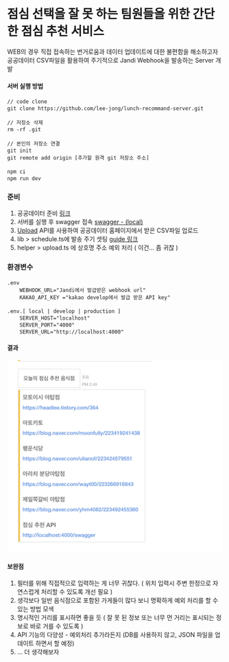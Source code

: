 # 점심 선택을 잘 못 하는 팀원들을 위한 간단한 점심 추천 서비스

WEB의 경우 직접 접속하는 번거로움과 데이터 업데이트에 대한 불편함을 해소하고자 공공데이터 CSV파일을 활용하여 주기적으로 Jandi Webhook을 발송하는 Server 개발

#### 서버 실행 방법

```
// code clone
git clone https://github.com/lee-jong/lunch-recommand-server.git

// 저장소 삭제
rm -rf .git

// 본인의 저장소 연결
git init
git remote add origin [추가할 원격 git 저장소 주소]

npm ci
npm run dev
```

### 준비

1. 공공데이터 준비 [링크](https://www.data.go.kr/data/15076265/fileData.do)
2. 서버를 실행 후 swagger 접속 [swagger - (local)](http://locahost:4000)
3. [Upload](http://localhost:4000/swagger/#/Upload) API를 사용하여 공공데이터 홈페이지에서 받은 CSV파일 업로드
4. lib > schedule.ts에 발송 주기 셋팅 [guide 링크](https://www.npmjs.com/package/node-schedule)
5. helper > upload.ts 에 상호명 주소 예외 처리 ( 이건... 좀 귀찮 )

### 환경변수

```
.env
	WEBHOOK_URL="Jandi에서 발급받은 webhook url"
	KAKAO_API_KEY ="kakao develop에서 발급 받은 API key"

.env.[ local | develop | production ]
	SERVER_HOST="localhost"
	SERVER_PORT="4000"
	SERVER_URL="http://localhost:4000"
```

#### 결과

![alt text](files/result.webp)

#### 보완점

1. 필터를 위해 직접적으로 입력하는 게 너무 귀찮다. ( 위치 입력시 주변 한정으로 자연스럽게 처리할 수 있도록 개선 필요 )
2. 생각보다 일반 음식점으로 포함된 가게들이 많다 보니 명확하게 예외 처리를 할 수 있는 방법 모색
3. 명시적인 거리를 표시하면 좋을 듯 ( 잘 못 된 정보 또는 너무 먼 거리는 표시되는 정보로 바로 거를 수 있도록 )
4. API 기능의 다양성 - 예외처리 추가라든지 (DB를 사용하지 않고, JSON 파일을 업데이트 하면서 할 예정)
5. ... 더 생각해보자
